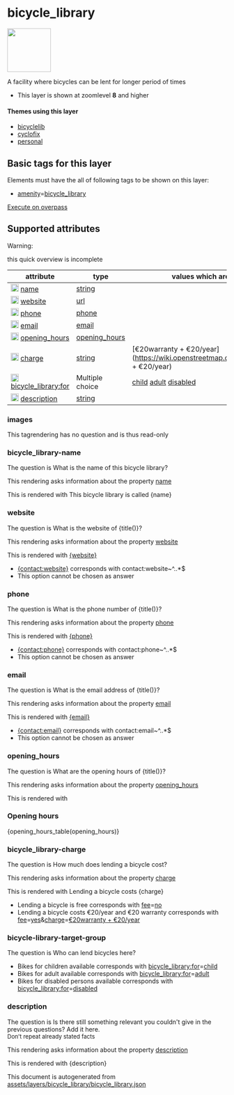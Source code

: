 

 bicycle_library 
=================



<img src='https://mapcomplete.osm.be/pin:#22ff55;./assets/layers/bicycle_library/bicycle_library.svg' height="100px"> 

A facility where bicycles can be lent for longer period of times






  - This layer is shown at zoomlevel **8** and higher




#### Themes using this layer 





  - [bicyclelib](https://mapcomplete.osm.be/bicyclelib)
  - [cyclofix](https://mapcomplete.osm.be/cyclofix)
  - [personal](https://mapcomplete.osm.be/personal)




 Basic tags for this layer 
---------------------------



Elements must have the all of following tags to be shown on this layer:



  - <a href='https://wiki.openstreetmap.org/wiki/Key:amenity' target='_blank'>amenity</a>=<a href='https://wiki.openstreetmap.org/wiki/Tag:amenity%3Dbicycle_library' target='_blank'>bicycle_library</a>


[Execute on overpass](http://overpass-turbo.eu/?Q=%5Bout%3Ajson%5D%5Btimeout%3A90%5D%3B(%20%20%20%20nwr%5B%22amenity%22%3D%22bicycle_library%22%5D(%7B%7Bbbox%7D%7D)%3B%0A)%3Bout%20body%3B%3E%3Bout%20skel%20qt%3B)



 Supported attributes 
----------------------



Warning: 

this quick overview is incomplete



attribute | type | values which are supported by this layer
----------- | ------ | ------------------------------------------
[<img src='https://mapcomplete.osm.be/assets/svg/statistics.svg' height='18px'>](https://taginfo.openstreetmap.org/keys/name#values) [name](https://wiki.openstreetmap.org/wiki/Key:name) | [string](../SpecialInputElements.md#string) | 
[<img src='https://mapcomplete.osm.be/assets/svg/statistics.svg' height='18px'>](https://taginfo.openstreetmap.org/keys/website#values) [website](https://wiki.openstreetmap.org/wiki/Key:website) | [url](../SpecialInputElements.md#url) | 
[<img src='https://mapcomplete.osm.be/assets/svg/statistics.svg' height='18px'>](https://taginfo.openstreetmap.org/keys/phone#values) [phone](https://wiki.openstreetmap.org/wiki/Key:phone) | [phone](../SpecialInputElements.md#phone) | 
[<img src='https://mapcomplete.osm.be/assets/svg/statistics.svg' height='18px'>](https://taginfo.openstreetmap.org/keys/email#values) [email](https://wiki.openstreetmap.org/wiki/Key:email) | [email](../SpecialInputElements.md#email) | 
[<img src='https://mapcomplete.osm.be/assets/svg/statistics.svg' height='18px'>](https://taginfo.openstreetmap.org/keys/opening_hours#values) [opening_hours](https://wiki.openstreetmap.org/wiki/Key:opening_hours) | [opening_hours](../SpecialInputElements.md#opening_hours) | 
[<img src='https://mapcomplete.osm.be/assets/svg/statistics.svg' height='18px'>](https://taginfo.openstreetmap.org/keys/charge#values) [charge](https://wiki.openstreetmap.org/wiki/Key:charge) | [string](../SpecialInputElements.md#string) | [](https://wiki.openstreetmap.org/wiki/Tag:charge%3D) [€20warranty + €20/year](https://wiki.openstreetmap.org/wiki/Tag:charge%3D€20warranty + €20/year)
[<img src='https://mapcomplete.osm.be/assets/svg/statistics.svg' height='18px'>](https://taginfo.openstreetmap.org/keys/bicycle_library:for#values) [bicycle_library:for](https://wiki.openstreetmap.org/wiki/Key:bicycle_library:for) | Multiple choice | [child](https://wiki.openstreetmap.org/wiki/Tag:bicycle_library:for%3Dchild) [adult](https://wiki.openstreetmap.org/wiki/Tag:bicycle_library:for%3Dadult) [disabled](https://wiki.openstreetmap.org/wiki/Tag:bicycle_library:for%3Ddisabled)
[<img src='https://mapcomplete.osm.be/assets/svg/statistics.svg' height='18px'>](https://taginfo.openstreetmap.org/keys/description#values) [description](https://wiki.openstreetmap.org/wiki/Key:description) | [string](../SpecialInputElements.md#string) | 




### images 



This tagrendering has no question and is thus read-only





### bicycle_library-name 



The question is  What is the name of this bicycle library?

This rendering asks information about the property  [name](https://wiki.openstreetmap.org/wiki/Key:name) 

This is rendered with This bicycle library is called {name}





### website 



The question is  What is the website of {title()}?

This rendering asks information about the property  [website](https://wiki.openstreetmap.org/wiki/Key:website) 

This is rendered with <a href='{website}' target='_blank'>{website}</a>





  - <a href='{contact:website}' target='_blank'>{contact:website}</a> corresponds with contact:website~^..*$
  - This option cannot be chosen as answer




### phone 



The question is  What is the phone number of {title()}?

This rendering asks information about the property  [phone](https://wiki.openstreetmap.org/wiki/Key:phone) 

This is rendered with <a href='tel:{phone}'>{phone}</a>





  - <a href='tel:{contact:phone}'>{contact:phone}</a> corresponds with contact:phone~^..*$
  - This option cannot be chosen as answer




### email 



The question is  What is the email address of {title()}?

This rendering asks information about the property  [email](https://wiki.openstreetmap.org/wiki/Key:email) 

This is rendered with <a href='mailto:{email}' target='_blank'>{email}</a>





  - <a href='mailto:{contact:email}' target='_blank'>{contact:email}</a> corresponds with contact:email~^..*$
  - This option cannot be chosen as answer




### opening_hours 



The question is  What are the opening hours of {title()}?

This rendering asks information about the property  [opening_hours](https://wiki.openstreetmap.org/wiki/Key:opening_hours) 

This is rendered with <h3>Opening hours</h3>{opening_hours_table(opening_hours)}





### bicycle_library-charge 



The question is  How much does lending a bicycle cost?

This rendering asks information about the property  [charge](https://wiki.openstreetmap.org/wiki/Key:charge) 

This is rendered with Lending a bicycle costs {charge}





  - Lending a bicycle is free corresponds with <a href='https://wiki.openstreetmap.org/wiki/Key:fee' target='_blank'>fee</a>=<a href='https://wiki.openstreetmap.org/wiki/Tag:fee%3Dno' target='_blank'>no</a>
  - Lending a bicycle costs €20/year and €20 warranty corresponds with <a href='https://wiki.openstreetmap.org/wiki/Key:fee' target='_blank'>fee</a>=<a href='https://wiki.openstreetmap.org/wiki/Tag:fee%3Dyes' target='_blank'>yes</a>&<a href='https://wiki.openstreetmap.org/wiki/Key:charge' target='_blank'>charge</a>=<a href='https://wiki.openstreetmap.org/wiki/Tag:charge%3D€20warranty + €20/year' target='_blank'>€20warranty + €20/year</a>




### bicycle-library-target-group 



The question is  Who can lend bicycles here?





  - Bikes for children available corresponds with <a href='https://wiki.openstreetmap.org/wiki/Key:bicycle_library:for' target='_blank'>bicycle_library:for</a>=<a href='https://wiki.openstreetmap.org/wiki/Tag:bicycle_library:for%3Dchild' target='_blank'>child</a>
  - Bikes for adult available corresponds with <a href='https://wiki.openstreetmap.org/wiki/Key:bicycle_library:for' target='_blank'>bicycle_library:for</a>=<a href='https://wiki.openstreetmap.org/wiki/Tag:bicycle_library:for%3Dadult' target='_blank'>adult</a>
  - Bikes for disabled persons available corresponds with <a href='https://wiki.openstreetmap.org/wiki/Key:bicycle_library:for' target='_blank'>bicycle_library:for</a>=<a href='https://wiki.openstreetmap.org/wiki/Tag:bicycle_library:for%3Ddisabled' target='_blank'>disabled</a>




### description 



The question is  Is there still something relevant you couldn't give in the previous questions? Add it here.<br/><span style='font-size: small'>Don't repeat already stated facts</span>

This rendering asks information about the property  [description](https://wiki.openstreetmap.org/wiki/Key:description) 

This is rendered with {description}

 

This document is autogenerated from [assets/layers/bicycle_library/bicycle_library.json](https://github.com/pietervdvn/MapComplete/blob/develop/assets/layers/bicycle_library/bicycle_library.json)